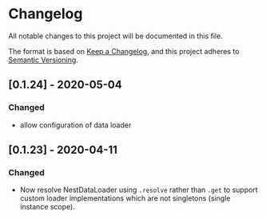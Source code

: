 # Changelog

All notable changes to this project will be documented in this file.

The format is based on [Keep a Changelog](https://keepachangelog.com/en/1.0.0/),
and this project adheres to [Semantic Versioning](https://semver.org/spec/v2.0.0.html).

## [0.1.24] - 2020-05-04

### Changed

- allow configuration of data loader

## [0.1.23] - 2020-04-11

### Changed

- Now resolve NestDataLoader using `.resolve` rather than `.get` to support custom loader implementations which are not singletons (single instance scope).
